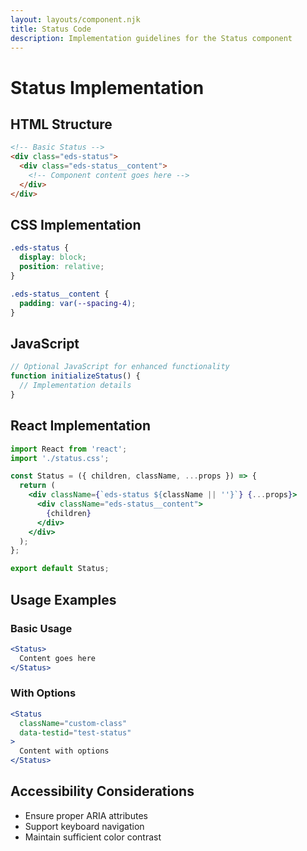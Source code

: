 ```yaml
---
layout: layouts/component.njk
title: Status Code
description: Implementation guidelines for the Status component
---
```


# Status Implementation

## HTML Structure

```html
<!-- Basic Status -->
<div class="eds-status">
  <div class="eds-status__content">
    <!-- Component content goes here -->
  </div>
</div>
```

## CSS Implementation

```css
.eds-status {
  display: block;
  position: relative;
}

.eds-status__content {
  padding: var(--spacing-4);
}
```

## JavaScript

```javascript
// Optional JavaScript for enhanced functionality
function initializeStatus() {
  // Implementation details
}
```

## React Implementation

```jsx
import React from 'react';
import './status.css';

const Status = ({ children, className, ...props }) => {
  return (
    <div className={`eds-status ${className || ''}`} {...props}>
      <div className="eds-status__content">
        {children}
      </div>
    </div>
  );
};

export default Status;
```

## Usage Examples

### Basic Usage

```jsx
<Status>
  Content goes here
</Status>
```

### With Options

```jsx
<Status 
  className="custom-class"
  data-testid="test-status"
>
  Content with options
</Status>
```

## Accessibility Considerations

- Ensure proper ARIA attributes
- Support keyboard navigation
- Maintain sufficient color contrast
